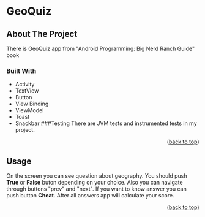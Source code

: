 <div id="top"></div>

# GeoQuiz
<!-- ABOUT THE PROJECT -->
## About The Project
There is GeoQuiz app from "Android Programming: Big Nerd Ranch Guide" book
### Built With
* Activity
* TextView
* Button
* View Binding
* ViewModel
* Toast
* Snackbar
###Testing
There are JVM tests and instrumented tests in my project.
<p align="right">(<a href="#top">back to top</a>)</p>

<!-- USAGE EXAMPLES -->
## Usage
On the screen you can see question about geography. You should push **True** or **False** buton depending on your choice. Also you can navigate through buttons "prev" and "next". 
If you want to know answer you can push button **Cheat**. 
After all answers app will calculate your score.
<p align="right">(<a href="#top">back to top</a>)</p>

